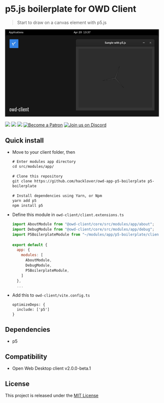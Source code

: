 # p5.js boilerplate for OWD Client
> Start to draw on a canvas element with p5.js

<p>
    <img src="media/demo.png" alt="OWD p5 boilerplate module demo" />
</p>

<p>
    <a href="LICENSE"><img src="https://img.shields.io/badge/license-MIT-green.svg" /></a>
    <a href="https://github.com/owdproject/owd-client"><img src="https://img.shields.io/badge/owd-client-3A9CB6" /></a>
    <a href="https://github.com/topics/owd-modules"><img src="https://img.shields.io/badge/owd-modules-888" /></a>
    <a href="https://hacklover.net/patreon"><img src="https://img.shields.io/badge/become-a%20patron-orange" alt="Become a Patron" /></a>
    <a href="https://hacklover.net/discord"><img src="https://img.shields.io/badge/chat-on%20discord-7289da.svg" alt="Join us on Discord" /></a>
</p>

## Quick install
- Move to your client folder, then
  ```
  # Enter modules app directory
  cd src/modules/app/
  
  # Clone this repository
  git clone https://github.com/hacklover/owd-app-p5-boilerplate p5-boilerplate
  
  # Install dependencies using Yarn, or Npm
  yarn add p5
  npm install p5
  ```
- Define this module in `owd-client/client.extensions.ts`
  ```js
  import AboutModule from "@owd-client/core/src/modules/app/about";
  import DebugModule from "@owd-client/core/src/modules/app/debug";
  import P5BoilerplateModule from "~/modules/app/p5-boilerplate/client";

  export default {
    app: {
      modules: [
        AboutModule,
        DebugModule,
        P5BoilerplateModule,
      ]
    },
    ...
  ```
- Add this to `owd-client/vite.config.ts`
  ```
  optimizeDeps: {
    include: ['p5']
  }
  ```

## Dependencies
- p5

## Compatibility
- Open Web Desktop client v2.0.0-beta.1

## License
This project is released under the [MIT License](LICENSE)